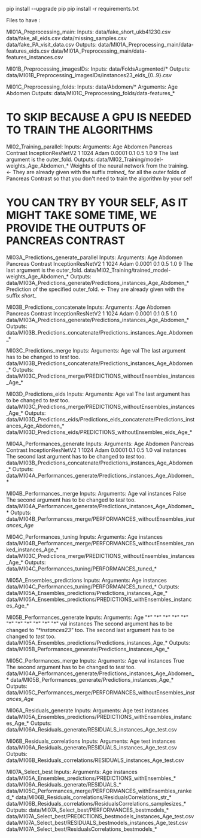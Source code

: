 pip install --upgrade pip
pip install -r requirements.txt

Files to have : 

MI01A_Preprocessing_main:
Inputs:
    data/fake_short_ukb41230.csv
    data/fake_all_eids.csv
    data/missing_samples.csv
    data/fake_PA_visit_data.csv
Outputs:
    data/MI01A_Preprocessing_main/data-features_eids.csv
    data/MI01A_Preprocessing_main/data-features_instances.csv


MI01B_Preprocessing_imagesIDs:
Inputs:
    data/FoldsAugmented/*
Outputs:
    data/MI01B_Preprocessing_imagesIDs/instances23_eids_{0..9}.csv

MI01C_Preprocessing_folds:
Inputs:
    data/Abdomen/*
    Arguments: Age Abdomen
Outputs:
    data/MI01C_Preprocessing_folds/data-features_*


# TO SKIP BECAUSE A GPU IS NEEDED TO TRAIN THE ALGORITHMS
MI02_Training_parallel:
Inputs:
    Arguments: Age Abdomen Pancreas Contrast InceptionResNetV2 1 1024 Adam 0.0001 0.1 0.5 1.0 9
               The last argument is the outer_fold.
Outputs:
    data/MI02_Training/model-weights_Age_Abdomen_*
    Weights of the neural network from the training. <- They are already given with the suffix *trained_* for all the outer folds of Pancreas Contrast so that you don't need to train the algorithm by your self


# YOU CAN TRY BY YOUR SELF, AS IT MIGHT TAKE SOME TIME, WE PROVIDE THE OUTPUTS OF PANCREAS CONTRAST
MI03A_Predictions_generate_parallel
Inputs:
    Arguments: Age Abdomen Pancreas Contrast InceptionResNetV2 1 1024 Adam 0.0001 0.1 0.5 1.0 9
               The last argument is the outer_fold.
    data/MI02_Training/trained_model-weights_Age_Abdomen_*
Outputs:
    data/MI03A_Predictions_generate/Predictions_instances_Age_Abdomen_*
    Prediction of the specified outer_fold. <- They are already given with the suffix *short_*


MI03B_Predictions_concatenate
Inputs:
    Arguments: Age Abdomen Pancreas Contrast InceptionResNetV2 1 1024 Adam 0.0001 0.1 0.5 1.0
    data/MI03A_Predictions_generate/Predictions_instances_Age_Abdomen_*
Outputs:
    data/MI03B_Predictions_concatenate/Predictions_instances_Age_Abdomen_*


MI03C_Predictions_merge
Inputs:
    Arguments: Age val
               The last argument has to be changed to *test* too.
    data/MI03B_Predictions_concatenate/Predictions_instances_Age_Abdomen_*
Outputs:
    data/MI03C_Predictions_merge/PREDICTIONS_withoutEnsembles_instances_Age_*


MI03D_Predictions_eids
Inputs:
    Arguments: Age val
               The last argument has to be changed to *test* too.
    data/MI03C_Predictions_merge/PREDICTIONS_withoutEnsembles_instances_Age_*
Outputs:
    data/MI03D_Predictions_eids/Predictions_eids_concatenate/Predictions_instances_Age_Abdomen_*
    data/MI03D_Predictions_eids/PREDICTIONS_withoutEnsembles_eids_Age_*


MI04A_Performances_generate
Inputs:
    Arguments: Age Abdomen Pancreas Contrast InceptionResNetV2 1 1024 Adam 0.0001 0.1 0.5 1.0 val instances
               The second last argument has to be changed to *test* too.
    data/MI03B_Predictions_concatenate/Predictions_instances_Age_Abdomen_*
Outputs:
    data/MI04A_Performances_generate/Predictions_instances_Age_Abdomen_*


MI04B_Performances_merge
Inputs:
    Arguments: Age val instances False
               The second argument has to be changed to *test* too.
    data/MI04A_Performances_generate/Predictions_instances_Age_Abdomen_*
Outputs:
    data/MI04B_Performances_merge/PERFORMANCES_withoutEnsembles_*_instances_Age_*


MI04C_Performances_tuning
Inputs:
    Arguments: Age instances
    data/MI04B_Performances_merge/PERFORMANCES_withoutEnsembles_ranked_instances_Age_*
    data/MI03C_Predictions_merge/PREDICTIONS_withoutEnsembles_instances_Age_*
Outputs:
    data/MI04C_Performances_tuning/PERFORMANCES_tuned_*


MI05A_Ensembles_predictions
Inputs:
    Arguments: Age instances
    data/MI04C_Performances_tuning/PERFORMANCES_tuned_*
Outputs:
    data/MI05A_Ensembles_predictions/Predictions_instances_Age_*
    data/MI05A_Ensembles_predictions/PREDICTIONS_withEnsembles_instances_Age_*


MI05B_Performances_generate
Inputs:
    Arguments: Age "\*" "\*" "\*" "\*" "\*" "\*" "\*" "\*" "\*" "\*" "\*" val instances
               The second argument has to be changed to *"\*instances23"* too.
               The second last argument has to be changed to *test* too.
    data/MI05A_Ensembles_predictions/Predictions_instances_Age_*
Outputs:
    data/MI05B_Performances_generate/Predictions_instances_Age_*


MI05C_Performances_merge
Inputs:
    Arguments: Age val instances True
               The second argument has to be changed to *test* too.
    data/MI04A_Performances_generate/Predictions_instances_Age_Abdomen_*
    data/MI05B_Performances_generate/Predictions_instances_Age_*
Outputs:
    data/MI05C_Performances_merge/PERFORMANCES_withoutEnsembles_*_instances_Age_*


MI06A_Residuals_generate
Inputs:
    Arguments: Age test instances
    data/MI05A_Ensembles_predictions/PREDICTIONS_withEnsembles_instances_Age_*
Outputs:
    data/MI06A_Residuals_generate/RESIDUALS_instances_Age_test.csv


MI06B_Residuals_correlations
Inputs:
    Arguments: Age test instances
    data/MI06A_Residuals_generate/RESIDUALS_instances_Age_test.csv
Outputs:
    data/MI06B_Residuals_correlations/RESIDUALS_instances_Age_test.csv


MI07A_Select_best
Inputs:
    Arguments: Age instances
    data/MI05A_Ensembles_predictions/PREDICTIONS_withEnsembles_*
    data/MI06A_Residuals_generate/RESIDUALS_*
    data/MI05C_Performances_merge/PERFORMANCES_withEnsembles_ranked_*
    data/MI06B_Residuals_correlations/ResidualsCorrelations_str_*
    data/MI06B_Residuals_correlations/ResidualsCorrelations_samplesizes_*
Outputs:
    data/MI07A_Select_best/PERFORMANCES_bestmodels_*
    data/MI07A_Select_best/PREDICTIONS_bestmodels_instances_Age_test.csv
    data/MI07A_Select_best/RESIDUALS_bestmodels_instances_Age_test.csv
    data/MI07A_Select_best/ResidualsCorrelations_bestmodels_*
    
